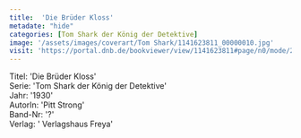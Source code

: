 ```yaml
---
title:  'Die Brüder Kloss'
metadate: "hide"
categories: [Tom Shark der König der Detektive]
image: '/assets/images/coverart/Tom Shark/1141623811_00000010.jpg'
visit: 'https://portal.dnb.de/bookviewer/view/1141623811#page/n0/mode/2up'
---
```

Titel: 'Die Brüder Kloss' <br>
Serie: 'Tom Shark der König der Detektive' <br>
Jahr: '1930' <br>
AutorIn: 'Pitt Strong' <br>
Band-Nr: '?' <br>
Verlag: ' Verlagshaus Freya'